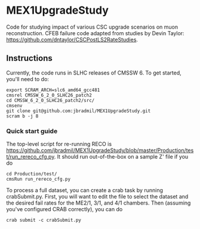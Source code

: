 # MEX1UpgradeStudy
Code for studying impact of various CSC upgrade scenarios on muon reconstruction. CFEB failure code adapted from studies by Devin Taylor: https://github.com/dntaylor/CSCPostLS2RateStudies. 

## Instructions

Currently, the code runs in SLHC releases of CMSSW 6. To get started, you'll need to do:

```
export SCRAM_ARCH=slc6_amd64_gcc481
cmsrel CMSSW_6_2_0_SLHC26_patch2
cd CMSSW_6_2_0_SLHC26_patch2/src/
cmsenv
git clone git@github.com:jbradmil/MEX1UpgradeStudy.git
scram b -j 8
```

### Quick start guide 
The top-level script for re-running RECO is
https://github.com/jbradmil/MEX1UpgradeStudy/blob/master/Production/test/run_rereco_cfg.py. It
should run out-of-the-box on a sample Z' file if you do

```
cd Production/test/
cmsRun run_rereco_cfg.py
```

To process a full dataset, you can create a crab task by running
crabSubmit.py. First, you will want to edit the file to select the
dataset and the desired fail rates for the ME2/1, 3/1, and 4/1
chambers. Then (assuming you've configured CRAB correctly), you can do

```
crab submit -c crabSubmit.py
```
